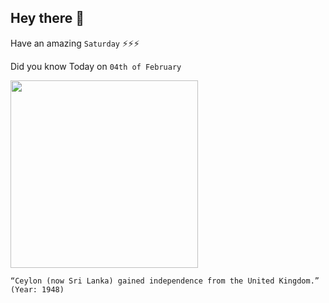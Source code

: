 ## Hey there 👋
Have an amazing `Saturday` ⚡⚡⚡

Did you know Today on `04th of February`
 
 [<img src="https://upload.wikimedia.org/wikipedia/commons/6/63/SL_Independence.jpg" width="300" />](https://en.wikipedia.org/wiki/Sri_Lankan_independence_movement#:~:text=It%20succeeded%20when%2C%20on%204,the%20Republic%20of%20Sri%20Lanka.) 
 ```
“Ceylon (now Sri Lanka) gained independence from the United Kingdom.” (Year: 1948)
```
